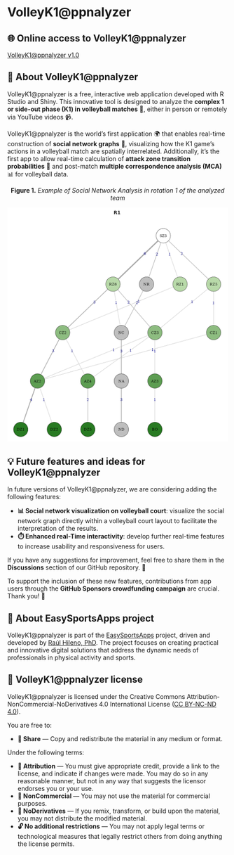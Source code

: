 # VolleyK1@ppnalyzer

## 🌐 Online access to VolleyK1@ppnalyzer

[VolleyK1@ppnalyzer v1.0](https://raul-datexbio.shinyapps.io/VolleyK1appnalyzer/)

## 📝 About VolleyK1@ppnalyzer

VolleyK1@ppnalyzer is a free, interactive web application developed with R Studio and Shiny. This innovative tool is designed to analyze the **complex 1 or side-out phase (K1) in volleyball matches** 🏐, either in person or remotely via YouTube videos 📹.

VolleyK1@ppnalyzer is the world’s first application 🌍 that enables real-time construction of **social network graphs** 👥, visualizing how the K1 game’s actions in a volleyball match are spatially interrelated. Additionally, it’s the first app to allow real-time calculation of **attack zone transition probabilities** 🔄 and post-match **multiple correspondence analysis (MCA)** 📊 for volleyball data.

<p align="center"><strong>Figure 1.</strong> <em>Example of Social Network Analysis in rotation 1 of the analyzed team</em></p>
<p align="center">
  <img src="social_network_demo.png" alt="Social Network Example">
</p>

## 💡 Future features and ideas for VolleyK1@ppnalyzer

In future versions of VolleyK1@ppnalyzer, we are considering adding the following features:

- **📊 Social network visualization on volleyball court**: visualize the social network graph directly within a volleyball court layout to facilitate the interpretation of the results.
- **⏱️ Enhanced real-Time interactivity**: develop further real-time features to increase usability and responsiveness for users.

If you have any suggestions for improvement, feel free to share them in the **Discussions** section of our GitHub repository. 💬

To support the inclusion of these new features, contributions from app users through the **GitHub Sponsors crowdfunding campaign** are crucial. Thank you! 🙏

## 📝 About EasySportsApps project

VolleyK1@ppnalyzer is part of the [EasySportsApps](https://github.com/EasySportsApps) project, driven and developed by [Raúl Hileno, PhD](https://orcid.org/0000-0003-3447-395X). The project focuses on creating practical and innovative digital solutions that address the dynamic needs of professionals in physical activity and sports.

## 📜 VolleyK1@ppnalyzer license

VolleyK1@ppnalyzer is licensed under the Creative Commons Attribution-NonCommercial-NoDerivatives 4.0 International License ([CC BY-NC-ND 4.0](https://creativecommons.org/licenses/by-nc-nd/4.0/)).

You are free to:
- **🔗 Share** — Copy and redistribute the material in any medium or format.

Under the following terms:
- **📛 Attribution** — You must give appropriate credit, provide a link to the license, and indicate if changes were made. You may do so in any reasonable manner, but not in any way that suggests the licensor endorses you or your use.
- **🚫 NonCommercial** — You may not use the material for commercial purposes.
- **🚷 NoDerivatives** — If you remix, transform, or build upon the material, you may not distribute the modified material.
- **🔓 No additional restrictions** — You may not apply legal terms or technological measures that legally restrict others from doing anything the license permits.
